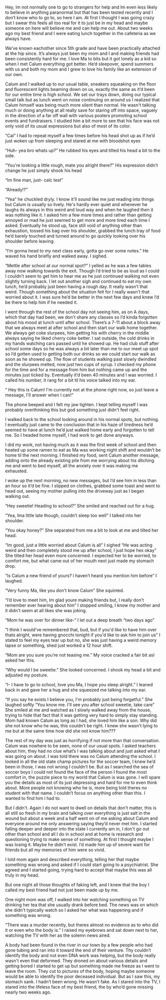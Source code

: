 Hey, Im not normally one to go to strangers for help and Im even less likely to believe in anything paranormal but that has been tested recently and I don’t know who to go to, so here I am.  At first I thought I was going crazy but I swear this feels all too real for it to just be in my head and maybe someone on here will believe me and can help me out. About two weeks ago my best friend and I were eating lunch together in the cafeteria as we always have. 

We’ve known eachother since 5th grade and have been practically attached at the hip since. It’s always just been my mom and I and making friends had been consistently hard for me. I love Ma to bits but it got lonely as a kid so when I met Calum everything got better. He’d sleepover, spend summers with us and both my mom and I grew to love his family like an extension of our own.

Calum and I  walked up to our usual table, sneakers squeaking on the floor and fluorescent lights beaming down on us, exactly the same as it’d been for our entire time is high school. We set our trays down, doing our typical small talk but as lunch went on noise continuing on around us I realized that Calum himself was being much more silent than normal. He wasn't talking much or doing anything at all really save for staring off into space, vaguely in the direction of a far off wall with various posters promoting school events and fundraisers. I studied him a bit more to see that his face was not only void of its usual  expressions but also of most of its color. 

“Cal” I had to repeat myself a few times before his head shot up as if he’d just woken up from sleeping and stared at me with bloodshot eyes 

“Huh- yea bro whats up?” He rubbed his eyes and tilted his head a bit to the side. 

“You're looking a little rough, mate you alright there?” His expression didn’t change he just simply shook his head 

“Im fine man, just- calc test” 

“Already!?” 

“Yea” he chuckled dryly. I know it'll sound like me just reading into things but Calum is usually so lively. He's hardly ever quiet and whenever he laughs its always in this weird and loud way and when he laughed then it was nothing like it. I asked him a few more times and rather than getting annoyed or mad he just seemed to get more and more tired each time I asked. Eventually he stood up, face still void of anything other than exhaustion, tossed his bag over his shoulder, grabbed the lunch tray of food he’d barely touched and turned around to go quickly looking over his shoulder before leaving. 

“I’m gonna head to my next class early, gotta go over some notes.”  He waved his hand briefly and walked away. I sighed.

“Mettle after school at our normal spot?” I yelled as he was a few tables away now walking towards the exit. Though I’d tried to be as loud as I could I couldn’t seem to get him to hear me as he just continued walking not even slightly turning back. I let out another sigh and continued to eat my own lunch, he’d probably just been having a rough day. It really wasn’t that weird. Though something about the situation felt for I really wasn't that worried about it. I was sure he’d be better in the next few days and knew I’d be there to help him if he needed it.

I went through the rest of the school day not seeing him, as on A days, which that day had been, we don't share any classes so I’d kinda forgotten about his mood at lunch until after school. There’s a 7-11 about a block away that we always meet at after school and then start our walk home together. We always get coke slurpees, him getting his with cherry in the middle always saying he liked cherry coke better. I sat outside, the cold drinks in my hands watching cars passed until he showed up. He had club stuff after school some days so he was always a bit later than me to our meet up spot so I’d gotten used to getting both our drinks so we could start our walk as soon as he showed up. The flow of students walking past slowly dwindled and the slurpees melted, now just two cups of syrup. I checked my phone for the time and for a message from him but nothing came up and the minutes just ticked by. Eventually it’d been 40 minutes and I was worried. I called his number, it rang for a bit til his voice talked into my ear.

“ Hey this is Calum! I'm currently not at the phone right now, so just leave a message, I'll answer when I can!”

The phone beeped and I felt my jaw tighten. I kept telling myself I was probably overthinking this but god something just didn't feel right.

I walked back to the school looking around in his normal spots, but nothing. I eventually just came to the conclusion that in his haze of tiredness he’d seemed to have at lunch he’d just walked home early and forgotten to tell me. So I headed home myself, I had work to get done anyways. 

I did my work, not having much as it was the first week of school and then heated up some ramen to eat as Ma was working night shift and wouldn’t be home til the next morning. I finished my food, sent Calum another message, adding onto the already existing pile from me worrying about his ditching me and went to bed myself, all the anxiety over it was making me exhausted.

I woke up the next morning, no new messages, but I’d see him in less than an hour so it’d be fine. I slipped on clothes, grabbed some toast and went to head out, seeing my mother pulling into the driveway just as I began walking out.

“Hey sweetie! Heading to school?” She smiled and reached out for a hug.

“Yea, Ima little late though, couldn’t sleep too well” I talked into her shoulder.

“You okay honey?” She separated from me a bit to look at me and tilted her head.

“Im good, just a little worried about Calum is all” I sighed “He was acting weird and then completely stood me up after school, I just hope hes okay” She tilted her head even more concerned. I expected her to be worried, to comfort me, but what came out of her mouth next just made my stomach drop.

“Is Calum a new friend of yours? I haven’t heard you mention him before” I laughed.

“Very funny Ma, like you don't know Calum” She squinted.

“I’d love to meet him, Im glad youre making friends but, I really don't remember ever hearing about him” I stopped smiling, I know my mother and it didn't seem at all likes she was joking.

“Mom he was over for dinner like-“ I let out a deep breath “two days ago”

“I think I would’ve remembered that, bud, but if you'd like to have him over thats alright, were having gnocchi tonight if you'd like to ask him to join us” I stated to feel my eyes tear up but no, she was just having a weird memory lapse or something, shed just worked a 12 hour shift.

“Mom are you sure you’re not teasing me.” My voice cracked a fair bit asI asked her this.

“Why would I be sweetie.” She looked concerned. I shook my head a bit and adjusted my posture.

“I- I have to go to school, love you Ma, I hope you sleep alright.” I leaned back in and gave her a hug and she squeezed me talking into my ear.

“If you say he exists I believe you, I'm probably just being forgetful.” She laughed softly “You know me. I'll see you after school sweetie, take care” She smiled at me and watched as I slowly walked away from the house, trying to hide that fact that it was getting very hard to simply stay standing. Mom had known Calum as long as I had, she loved him like a son. Why did she not know who he was, this couldn’t be right. I knew she wasn't lying to me but at the same time how did she not know him???

The rest of my day was just as horrifying if not more than that conversation. Calum was nowhere to be seen, none of our usual spots. I asked teachers about him, they had no clue what’s I was talking about and just asked what I was going on about. I was told there was no Calum attending the school. I looked in all the old state champ pictures for the soccer team, I knew he’d been in those, I was not wrong I couldn’t be. But as I searched the sea of soccer boys I could not found the face of the person I found the most comfort in, the puzzle piece to my world that Calum is was gone. I will spare you the details as most of its just depressing and hard for me to even think about. More people not knowing who he is, more being told theres no student with that name. I couldn’t focus on anything other than this. I wanted to find him i had to.

But I didn't. Again I do not want to dwell on details that don't matter, this is all still so fresh in my brain and talking over everything is just salt in the wound but about a week and a half went on of me asking about Calum and everyone around me only answering saying they’d never met him. I started falling deeper and deeper into the state I currently am in, I don't go out other than school and all I do in school and at home is research and questioning trying to make sense of something. At first I thought maybe I was losing it. Maybe he didn't exist. I’d made him up of severe want for friends but all my memories of him were so vivid. 

I told mom again and described everything, telling her that maybe something was wrong and asked if I could start going to a psychiatrist. She agreed and I started going, trying hard to accept that maybe this was all truly in my head.

But one night all those thoughts of faking left, and I knew that the boy I called my best friend had not just been made up by me.

One night mom was off, I walked into her watching something on TV drinking her tea that she usually drank before bed. The news was on which she didn't typically watch so I asked her what was happening and if something was wrong.

“There was a murder recently, but theres almost no evidence as to who did it or even who the body is.” I raised my eyebrows and sat down next to her, watching the TV with her as the solemn news aired.

A body had been found in the river in our town by a few people who had gone tubing and ran into it toward the end of their venture. Thy couldn’t identify the body and not even DNA work was helping, but the body really wasn't even that deformed. They droned on about various details and getting bored I started to get up but something made me freeze as I went to leave the room. They cut to pictures of the body, hoping maybe someone would be able to identify the poor deceased individual. But as I saw this, my stomach sank. I hadn’t been wrong. He wasn’t fake. As I stared into the TV, I stared into the lifeless face of my best friend, the by who’d gone missing nearly two weeks ago.